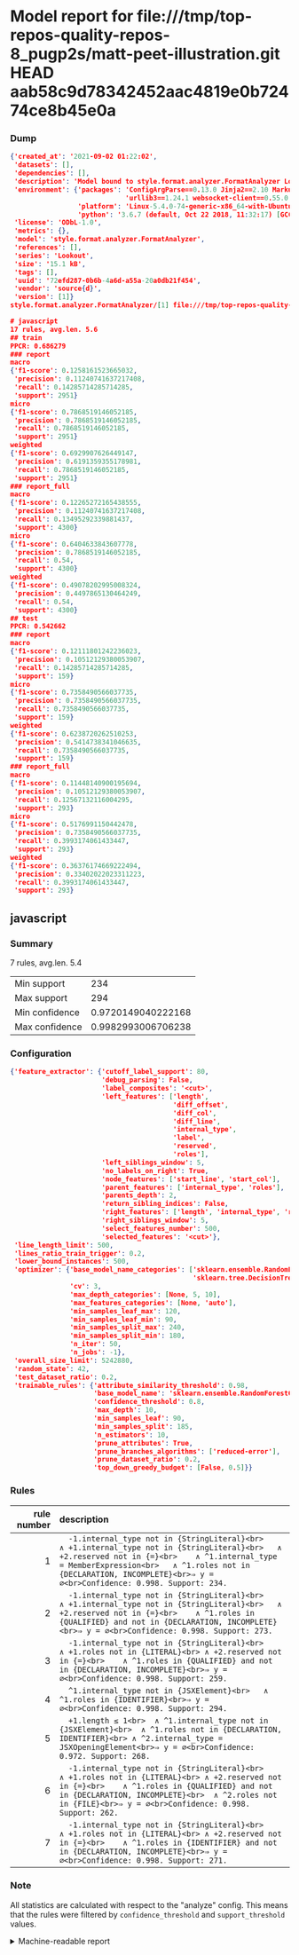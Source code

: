 # Model report for file:///tmp/top-repos-quality-repos-8_pugp2s/matt-peet-illustration.git HEAD aab58c9d78342452aac4819e0b72474ce8b45e0a

### Dump

```json
{'created_at': '2021-09-02 01:22:02',
 'datasets': [],
 'dependencies': [],
 'description': 'Model bound to style.format.analyzer.FormatAnalyzer Lookout analyzer.',
 'environment': {'packages': 'ConfigArgParse==0.13.0 Jinja2==2.10 MarkupSafe==1.1.1 PyStemmer==1.3.0 PyYAML==5.1 Pympler==0.5 SQLAlchemy==1.2.10 SQLAlchemy-Utils==0.33.3 asdf==2.3.2 bblfsh==2.12.7 boto==2.49.0 boto3==1.9.130 botocore==1.12.130 cachetools==2.0.1 certifi==2019.3.9 chardet==3.0.4 clint==0.5.1 docker==3.7.0 docker-pycreds==0.4.0 dulwich==0.19.11 grpcio==1.19.0 grpcio-tools==1.19.0 humanfriendly==4.16.1 humanize==0.5.1 idna==2.8 jmespath==0.9.4 jsonschema==2.6.0 lookout-sdk==0.4.1 lookout-sdk-ml==0.19.0 lookout-style==0.2.0 lz4==2.1.6 modelforge==0.12.1 numpy==1.16.2 packaging==19.0 pandas==0.22.0 pip==19.0.3 protobuf==3.7.0 psycopg2-binary==2.7.5 pygtrie==2.3 pyparsing==2.3.1 python-dateutil==2.8.0 python-igraph==0.7.1.post6 pytz==2019.1 requests==2.21.0 requirements-parser==0.2.0 scikit-learn==0.20.1 scikit-optimize==0.5.2 scipy==1.2.1 semantic-version==2.6.0 setuptools==40.8.0 six==1.12.0 smart-open==1.8.1 sourced-ml==0.8.2 spdx==2.5.0 stringcase==1.2.0 tabulate==0.8.2 tqdm==4.31.1 '
                             'urllib3==1.24.1 websocket-client==0.55.0 xxhash==1.3.0',
                 'platform': 'Linux-5.4.0-74-generic-x86_64-with-Ubuntu-18.04-bionic',
                 'python': '3.6.7 (default, Oct 22 2018, 11:32:17) [GCC 8.2.0]'},
 'license': 'ODbL-1.0',
 'metrics': {},
 'model': 'style.format.analyzer.FormatAnalyzer',
 'references': [],
 'series': 'Lookout',
 'size': '15.1 kB',
 'tags': [],
 'uuid': '72efd287-0b6b-4a6d-a55a-20a0db21f454',
 'vendor': 'source{d}',
 'version': [1]}
style.format.analyzer.FormatAnalyzer/[1] file:///tmp/top-repos-quality-repos-8_pugp2s/matt-peet-illustration.git aab58c9d78342452aac4819e0b72474ce8b45e0a

# javascript
17 rules, avg.len. 5.6
## train
PPCR: 0.686279
### report
macro
{'f1-score': 0.1258161523665032,
 'precision': 0.11240741637217408,
 'recall': 0.14285714285714285,
 'support': 2951}
micro
{'f1-score': 0.7868519146052185,
 'precision': 0.7868519146052185,
 'recall': 0.7868519146052185,
 'support': 2951}
weighted
{'f1-score': 0.6929907626449147,
 'precision': 0.6191359355178981,
 'recall': 0.7868519146052185,
 'support': 2951}
### report_full
macro
{'f1-score': 0.12265272165438555,
 'precision': 0.11240741637217408,
 'recall': 0.13495292339881437,
 'support': 4300}
micro
{'f1-score': 0.6404633843607778,
 'precision': 0.7868519146052185,
 'recall': 0.54,
 'support': 4300}
weighted
{'f1-score': 0.49078202995008324,
 'precision': 0.4497865130464249,
 'recall': 0.54,
 'support': 4300}
## test
PPCR: 0.542662
### report
macro
{'f1-score': 0.12111801242236023,
 'precision': 0.10512129380053907,
 'recall': 0.14285714285714285,
 'support': 159}
micro
{'f1-score': 0.7358490566037735,
 'precision': 0.7358490566037735,
 'recall': 0.7358490566037735,
 'support': 159}
weighted
{'f1-score': 0.6238720262510253,
 'precision': 0.5414738341046635,
 'recall': 0.7358490566037735,
 'support': 159}
### report_full
macro
{'f1-score': 0.11448140900195694,
 'precision': 0.10512129380053907,
 'recall': 0.12567132116004295,
 'support': 293}
micro
{'f1-score': 0.5176991150442478,
 'precision': 0.7358490566037735,
 'recall': 0.3993174061433447,
 'support': 293}
weighted
{'f1-score': 0.36376174669222494,
 'precision': 0.33402022023311223,
 'recall': 0.3993174061433447,
 'support': 293}
```

## javascript
### Summary
7 rules, avg.len. 5.4

| | |
|-|-|
|Min support|234|
|Max support|294|
|Min confidence|0.9720149040222168|
|Max confidence|0.9982993006706238|

### Configuration

```json
{'feature_extractor': {'cutoff_label_support': 80,
                       'debug_parsing': False,
                       'label_composites': '<cut>',
                       'left_features': ['length',
                                         'diff_offset',
                                         'diff_col',
                                         'diff_line',
                                         'internal_type',
                                         'label',
                                         'reserved',
                                         'roles'],
                       'left_siblings_window': 5,
                       'no_labels_on_right': True,
                       'node_features': ['start_line', 'start_col'],
                       'parent_features': ['internal_type', 'roles'],
                       'parents_depth': 2,
                       'return_sibling_indices': False,
                       'right_features': ['length', 'internal_type', 'reserved', 'roles'],
                       'right_siblings_window': 5,
                       'select_features_number': 500,
                       'selected_features': '<cut>'},
 'line_length_limit': 500,
 'lines_ratio_train_trigger': 0.2,
 'lower_bound_instances': 500,
 'optimizer': {'base_model_name_categories': ['sklearn.ensemble.RandomForestClassifier',
                                              'sklearn.tree.DecisionTreeClassifier'],
               'cv': 3,
               'max_depth_categories': [None, 5, 10],
               'max_features_categories': [None, 'auto'],
               'min_samples_leaf_max': 120,
               'min_samples_leaf_min': 90,
               'min_samples_split_max': 240,
               'min_samples_split_min': 180,
               'n_iter': 50,
               'n_jobs': -1},
 'overall_size_limit': 5242880,
 'random_state': 42,
 'test_dataset_ratio': 0.2,
 'trainable_rules': {'attribute_similarity_threshold': 0.98,
                     'base_model_name': 'sklearn.ensemble.RandomForestClassifier',
                     'confidence_threshold': 0.8,
                     'max_depth': 10,
                     'min_samples_leaf': 90,
                     'min_samples_split': 185,
                     'n_estimators': 10,
                     'prune_attributes': True,
                     'prune_branches_algorithms': ['reduced-error'],
                     'prune_dataset_ratio': 0.2,
                     'top_down_greedy_budget': [False, 0.5]}}
```

### Rules

| rule number | description |
|----:|:-----|
| 1 | `  -1.internal_type not in {StringLiteral}<br>	∧ +1.internal_type not in {StringLiteral}<br>	∧ +2.reserved not in {=}<br>	∧ ^1.internal_type = MemberExpression<br>	∧ ^1.roles not in {DECLARATION, INCOMPLETE}<br>⇒ y = ∅<br>Confidence: 0.998. Support: 234.` |
| 2 | `  -1.internal_type not in {StringLiteral}<br>	∧ +1.internal_type not in {StringLiteral}<br>	∧ +2.reserved not in {=}<br>	∧ ^1.roles in {QUALIFIED} and not in {DECLARATION, INCOMPLETE}<br>⇒ y = ∅<br>Confidence: 0.998. Support: 273.` |
| 3 | `  -1.internal_type not in {StringLiteral}<br>	∧ +1.roles not in {LITERAL}<br>	∧ +2.reserved not in {=}<br>	∧ ^1.roles in {QUALIFIED} and not in {DECLARATION, INCOMPLETE}<br>⇒ y = ∅<br>Confidence: 0.998. Support: 259.` |
| 4 | `  ^1.internal_type not in {JSXElement}<br>	∧ ^1.roles in {IDENTIFIER}<br>⇒ y = ∅<br>Confidence: 0.998. Support: 294.` |
| 5 | `  +1.length ≤ 1<br>	∧ ^1.internal_type not in {JSXElement}<br>	∧ ^1.roles not in {DECLARATION, IDENTIFIER}<br>	∧ ^2.internal_type = JSXOpeningElement<br>⇒ y = ∅<br>Confidence: 0.972. Support: 268.` |
| 6 | `  -1.internal_type not in {StringLiteral}<br>	∧ +1.roles not in {LITERAL}<br>	∧ +2.reserved not in {=}<br>	∧ ^1.roles in {QUALIFIED} and not in {DECLARATION, INCOMPLETE}<br>	∧ ^2.roles not in {FILE}<br>⇒ y = ∅<br>Confidence: 0.998. Support: 262.` |
| 7 | `  -1.internal_type not in {StringLiteral}<br>	∧ +1.roles not in {LITERAL}<br>	∧ +2.reserved not in {=}<br>	∧ ^1.roles in {IDENTIFIER} and not in {DECLARATION, INCOMPLETE}<br>⇒ y = ∅<br>Confidence: 0.998. Support: 271.` |

### Note
All statistics are calculated with respect to the "analyze" config. This means that the rules were filtered by
`confidence_threshold` and `support_threshold` values.

<details>
    <summary>Machine-readable report</summary>
```json
{"javascript": {"avg_rule_len": 5.428571428571429, "max_conf": 0.9982993006706238, "max_support": 294, "min_conf": 0.9720149040222168, "min_support": 234, "num_rules": 7}}
```
</details>
